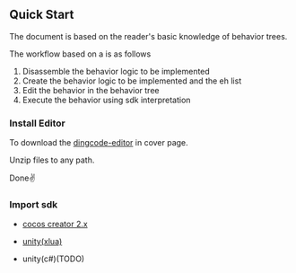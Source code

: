## Quick Start

The document is based on the reader's basic knowledge of behavior trees.

The workflow based on a is as follows

1. Disassemble the behavior logic to be implemented
2. Create the behavior logic to be implemented and the eh list
3. Edit the behavior in the behavior tree
4. Execute the behavior using sdk interpretation



### Install Editor 

To download  the [dingcode-editor]() in cover page. 

Unzip files to any path.

Done:v:



### Import sdk 

* [cocos creator 2.x](page/sdk_ccv2)

* [unity(xlua)](page/sdk_unityxlua)

* unity(c#)(TODO)

  



